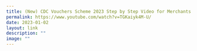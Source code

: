 ```yaml
---
title: (New) CDC Vouchers Scheme 2023 Step by Step Video for Merchants in English
permalink: https://www.youtube.com/watch?v=TGKaiyk4M-U/
date: 2023-01-02
layout: link
description: ""
image: ""
---
```


